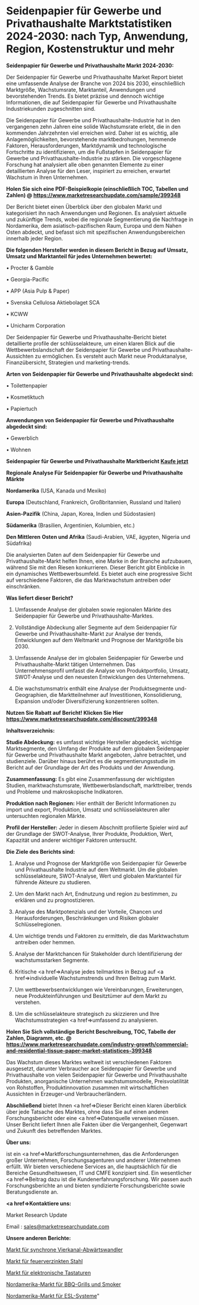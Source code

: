 # Seidenpapier für Gewerbe und Privathaushalte Marktstatistiken 2024-2030: nach Typ, Anwendung, Region, Kostenstruktur und mehr

<strong>Seidenpapier für Gewerbe und Privathaushalte Markt 2024-2030:</strong>

Der Seidenpapier für Gewerbe und Privathaushalte Market Report bietet eine umfassende Analyse der Branche von 2024 bis 2030, einschließlich Marktgröße, Wachstumsrate, Marktanteil, Anwendungen und bevorstehenden Trends. Es bietet präzise und dennoch wichtige Informationen, die auf Seidenpapier für Gewerbe und Privathaushalte Industriekunden zugeschnitten sind.

Die Seidenpapier für Gewerbe und Privathaushalte-Industrie hat in den vergangenen zehn Jahren eine solide Wachstumsrate erlebt, die in den kommenden Jahrzehnten viel erreichen wird. Daher ist es wichtig, alle Anlagemöglichkeiten, bevorstehende marktbedrohungen, hemmende Faktoren, Herausforderungen, Marktdynamik und technologische Fortschritte zu identifizieren, um die Fußstapfen in Seidenpapier für Gewerbe und Privathaushalte-Industrie zu stärken. Die vorgeschlagene Forschung hat analysiert alle oben genannten Elemente zu einer detaillierten Analyse für den Leser, inspiriert zu erreichen, erwartet Wachstum in Ihren Unternehmen.

<strong>Holen Sie sich eine PDF-Beispielkopie (einschließlich TOC, Tabellen und Zahlen) @
</strong><strong><a href=https://www.marketresearchupdate.com/sample/399348><strong>https://www.marketresearchupdate.com/sample/399348</u></font></a></strong></strong>

Der Bericht bietet einen Überblick über den globalen Markt und kategorisiert ihn nach Anwendungen und Regionen. Es analysiert aktuelle und zukünftige Trends, wobei die regionale Segmentierung die Nachfrage in Nordamerika, dem asiatisch-pazifischen Raum, Europa und dem Nahen Osten abdeckt, und befasst sich mit spezifischen Anwendungsbereichen innerhalb jeder Region.

<strong>Die folgenden Hersteller werden in diesem Bericht in Bezug auf Umsatz, Umsatz und Marktanteil für jedes Unternehmen bewertet:</strong>

• Procter & Gamble

• Georgia-Pacific

• APP (Asia Pulp & Paper)

• Svenska Cellulosa Aktiebolaget SCA

• KCWW

• Unicharm Corporation

Der Seidenpapier für Gewerbe und Privathaushalte-Bericht bietet detaillierte profile der schlüsselakteure, um einen klaren Blick auf die Wettbewerbslandschaft der Seidenpapier für Gewerbe und Privathaushalte-Aussichten zu ermöglichen. Es versteht auch Markt neue Produktanalyse, Finanzübersicht, Strategien und marketing-trends.

<strong>Arten von Seidenpapier für Gewerbe und Privathaushalte abgedeckt sind:</strong>

• Toilettenpapier

• Kosmetiktuch

• Papiertuch

<strong>Anwendungen von Seidenpapier für Gewerbe und Privathaushalte abgedeckt sind:</strong>

• Gewerblich

• Wohnen

<strong>Seidenpapier für Gewerbe und Privathaushalte Marktbericht <a href=https://www.marketresearchupdate.com/buynow/399348>Kaufe jetzt</a></strong>

<strong>Regionale Analyse Für Seidenpapier für Gewerbe und Privathaushalte Märkte</strong>

<strong>Nordamerika</strong> (USA, Kanada und Mexiko)

<strong>Europa</strong> (Deutschland, Frankreich, Großbritannien, Russland und Italien)

<strong>Asien-Pazifik</strong> (China, Japan, Korea, Indien und Südostasien)

<strong>Südamerika</strong> (Brasilien, Argentinien, Kolumbien, etc.)

<strong>Den Mittleren</strong> <strong>Osten und Afrika</strong> (Saudi-Arabien, VAE, ägypten, Nigeria und Südafrika)

Die analysierten Daten auf dem Seidenpapier für Gewerbe und Privathaushalte-Markt helfen Ihnen, eine Marke in der Branche aufzubauen, während Sie mit den Riesen konkurrieren. Dieser Bericht gibt Einblicke in ein dynamisches Wettbewerbsumfeld. Es bietet auch eine progressive Sicht auf verschiedene Faktoren, die das Marktwachstum antreiben oder einschränken.

<strong>Was liefert dieser Bericht?</strong>

1. Umfassende Analyse der globalen sowie regionalen Märkte des Seidenpapier für Gewerbe und Privathaushalte-Marktes.

2. Vollständige Abdeckung aller Segmente auf dem Seidenpapier für Gewerbe und Privathaushalte-Markt zur Analyse der trends, Entwicklungen auf dem Weltmarkt und Prognose der Marktgröße bis 2030.

3. Umfassende Analyse der im globalen Seidenpapier für Gewerbe und Privathaushalte-Markt tätigen Unternehmen. Das Unternehmensprofil umfasst die Analyse von Produktportfolio, Umsatz, SWOT-Analyse und den neuesten Entwicklungen des Unternehmens.

4. Die wachstumsmatrix enthält eine Analyse der Produktsegmente und-Geographien, die Marktteilnehmer auf Investitionen, Konsolidierung, Expansion und/oder Diversifizierung konzentrieren sollten.

<strong>Nutzen Sie Rabatt auf Bericht! Klicken Sie Hier
</strong><strong><a href=https://www.marketresearchupdate.com/discount/399348>https://www.marketresearchupdate.com/discount/399348</b></u></font></strong></a>

<strong>Inhaltsverzeichnis:</strong>

<strong>Studie Abdeckung:</strong> es umfasst wichtige Hersteller abgedeckt, wichtige Marktsegmente, den Umfang der Produkte auf dem globalen Seidenpapier für Gewerbe und Privathaushalte Markt angeboten, Jahre betrachtet, und studienziele. Darüber hinaus berührt es die segmentierungsstudie im Bericht auf der Grundlage der Art des Produkts und der Anwendung.

<strong>Zusammenfassung:</strong> Es gibt eine Zusammenfassung der wichtigsten Studien, marktwachstumsrate, Wettbewerbslandschaft, markttreiber, trends und Probleme und makroskopische Indikatoren.

<strong>Produktion nach Regionen:</strong> Hier enthält der Bericht Informationen zu import und export, Produktion, Umsatz und schlüsselakteuren aller untersuchten regionalen Märkte.

<strong>Profil der Hersteller:</strong> Jeder in diesem Abschnitt profilierte Spieler wird auf der Grundlage der SWOT-Analyse, Ihrer Produkte, Produktion, Wert, Kapazität und anderer wichtiger Faktoren untersucht.

<strong>Die Ziele des Berichts sind:</strong>

1) Analyse und Prognose der Marktgröße von Seidenpapier für Gewerbe und Privathaushalte Industrie auf dem Weltmarkt.
Um die globalen schlüsselakteure, SWOT-Analyse, Wert und globalen Marktanteil für führende Akteure zu studieren.

2) Um den Markt nach Art, Endnutzung und region zu bestimmen, zu erklären und zu prognostizieren.

3) Analyse des Marktpotenzials und der Vorteile, Chancen und Herausforderungen, Beschränkungen und Risiken globaler Schlüsselregionen.

4) Um wichtige trends und Faktoren zu ermitteln, die das Marktwachstum antreiben oder hemmen.

5) Analyse der Marktchancen für Stakeholder durch Identifizierung der wachstumsstarken Segmente.

6) Kritische <a href=>Analyse</a> jedes teilmarktes in Bezug auf <a href=>individuelle</a> Wachstumstrends und Ihren Beitrag zum Markt.

7) Um wettbewerbsentwicklungen wie Vereinbarungen, Erweiterungen, neue Produkteinführungen und Besitztümer auf dem Markt zu verstehen.

8) Um die schlüsselakteure strategisch zu skizzieren und Ihre Wachstumsstrategien <a href=>umfassend</a> zu analysieren.

<strong>Holen Sie Sich vollständige Bericht Beschreibung, TOC, Tabelle der Zahlen, Diagramm, etc. @ </strong><strong><a href=https://www.marketresearchupdate.com/industry-growth/commercial-and-residential-tissue-paper-market-statistices-399348>https://www.marketresearchupdate.com/industry-growth/commercial-and-residential-tissue-paper-market-statistices-399348</a></font></strong>

Das Wachstum dieses Marktes weltweit ist verschiedenen Faktoren ausgesetzt, darunter Verbraucher ace Seidenpapier für Gewerbe und Privathaushalte von vielen Seidenpapier für Gewerbe und Privathaushalte Produkten, anorganische Unternehmen wachstumsmodelle, Preisvolatilität von Rohstoffen, Produktinnovation zusammen mit wirtschaftlichen Aussichten in Erzeuger-und Verbraucherländern.

<strong>Abschließend</strong> bietet Ihnen <a href=>Dieser</a> Bericht einen klaren überblick über jede Tatsache des Marktes, ohne dass Sie auf einen anderen Forschungsbericht oder eine <a href=>Datenquelle</a> verweisen müssen. Unser Bericht liefert Ihnen alle Fakten über die Vergangenheit, Gegenwart und Zukunft des betreffenden Marktes.

<strong>Über uns:</strong>

 ist ein <a href=>Marktfors</a>chungsunternehmen, das die Anforderungen großer Unternehmen, Forschungsagenturen und anderer Unternehmen erfüllt. Wir bieten verschiedene Services an, die hauptsächlich für die Bereiche Gesundheitswesen, IT und CMFE konzipiert sind. Ein wesentlicher <a href=>Beitrag</a> dazu ist die Kundenerfahrungsforschung. Wir passen auch Forschungsberichte an und bieten syndizierte Forschungsberichte sowie Beratungsdienste an.

<strong><a href=>Kontaktiere uns:</a></strong>

Market Research Update

Email : sales@marketresearchupdate.com

<strong>Unsere anderen Berichte:</strong>

<a href=https://www.linkedin.com/pulse/four-channel-synchronous-buck-converter-market>Markt für synchrone Vierkanal-Abwärtswandler</a>

<a href=https://www.linkedin.com/pulse/hot-dip-galvanized-steel-market-outlooks-2023>Markt für feuerverzinkten Stahl</a>

<a href=https://www.linkedin.com/pulse/electronic-keyboard-market-size-emerging-trends>Markt für elektronische Tastaturen</a>

<a href=https://www.linkedin.com/pulse/north-america-bbq-grills-smokers-market>Nordamerika-Markt für BBQ-Grills und Smoker</a>

<a href=https://www.linkedin.com/pulse/north-america-esl-system-market-2023-size-share-opportunities>Nordamerika-Markt für ESL-Systeme</a>"
